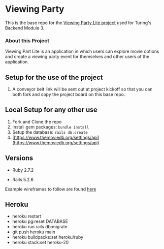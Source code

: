# Viewing Party

This is the base repo for the [Viewing Party Lite project](https://backend.turing.io/modulde3/projects/viewing_party_lite) used for Turing's Backend Module 3.

### About this Project

Viewing Part Lite is an application in which users can explore movie options and create a viewing party event for themselves and other users of the application.

## Setup for the use of the project

1. A conveyor belt link will be sent out at project kickoff so that you can both fork and copy the project board on this base repo.

## Local Setup for any other use

1. Fork and Clone the repo
2. Install gem packages: `bundle install`
3. Setup the database: `rails db:create`
4. [https://www.themoviedb.org/settings/api](https://www.themoviedb.org/settings/api)


## Versions

- Ruby 2.7.2

- Rails 5.2.6

Example wireframes to follow are found [here](https://backend.turing.io/module3/projects/viewing_party_lite/wireframes)

## Heroku

- heroku restart
- heroku pg:reset DATABASE
- heroku run rails db:migrate
- git push heroku main
- heroku buildpacks:set heroku/ruby
- heroku stack:set heroku-20
<!-- - heroku ps:scale web=1 -->
